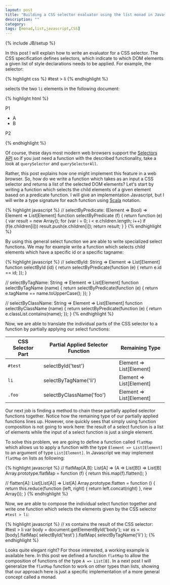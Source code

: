 ```yaml
---
layout: post
title: "Building a CSS selector evaluator using the list monad in Javascript"
description: ""
category: 
tags: [monad,list,javascript,CSS]
---
```

{% include JB/setup %}

In this post I will explain how to write an evaluator for a CSS selector. The CSS specification defines selectors, which indicate to which DOM elements a given list of style declarations needs to be applied. For example, the selector:

{% highlight css %}
    #test > li
{% endhighlight %}

selects the two `li` elements in the following document:

{% highlight html %}
<body id="body">
  <p>P1</p>
  <ul id="test">
    <li>A</li>
    <li>B</li>
   </ul>
   <p>P2</p>
</body>
{% endhighlight %}

Of course, these days most modern web browsers support the [Selectors API](http://www.w3.org/TR/selectors-api/) so if you just need a function with the described functionality, take a look at `querySelector` and `querySelectorAll`.

Rather, this post explains how one might implement this feature in a web browser. So, how do we write a function which takes as an input a CSS selector and returns a list of the selected DOM elements? Let's start by writing a function which selects the child elements of a given element based on a predicate function. I will give an implementation Javascript, but I will write a type signature for each function using [Scala](http://www.scala-lang.org/) notation. 

{% highlight javascript %}
// selectByPredicate: (Element => Bool) => Element => List[Element]
function selectByPredicate (f) {
  return function (e) {
    var result = new Array();
    for (var i = 0; i < e.children.length; i++)
      if (f(e.children[i])) result.push(e.children[i]);
    return result;
  }
}
{% endhighlight %}

By using this general select function we are able to write specialized select functions. We may for example write a function which selects child elements which have a specific id or a specific tagname:

{% highlight javascript %}
// selectById: String => Element => List[Element]
function selectById (id) {
  return selectByPredicate(function (e) { 
    return e.id == id; 
  });
}

// selectByTagName: String => Element => List[Element]
function selectByTagName (name) {
  return selectByPredicate(function (e) { 
    return e.tagName == name.toUpperCase(); 
  });
} 

// selectByClassName: String => Element => List[Element]
function selectByClassName (name) {
  return selectByPredicate(function (e) { 
    return e.classList.contains(name); 
  });
}
{% endhighlight %}

Now, we are able to translate the individual parts of the CSS selector to a function by partially applying our select functions:

CSS Selector Part | Partial Applied Selector Function | Remaining Type
--- | --- | ---
`#test` | selectById('test')       | Element => List[Element]
`li`    | selectByTagName('li')    | Element => List[Element]
`.foo`  | selectByClassName('foo') | Element => List[Element]

Our next job is finding a method to chain these partially applied selector functions together. Notice how the remaining type of our partially applied functions lines up. However, one quickly sees that simply using function composition is not going to work here: the result of a select function is a list of elements while the input of a select function is just a single element. 

To solve this problem, we are going to define a function called `flatMap` which allows us to apply a function with the type `Element => List[Element]` to an argument of type `List[Element]`. In Javascript we may implement `flatMap` on lists as following:

{% highlight javascript %}
// flatMap[A,B]: List[A] => (A => List[B]) => List[B]
Array.prototype.flatMap = function (f) {
  return this.map(f).flatten(); 
}

// flatten[A]: List[List[A]] => List[A]
Array.prototype.flatten = function () {
  return this.reduce(function (left, right) {
    return left.concat(right)
  }, new Array());
}
{% endhighlight %}

Now, we are able to compose the individual select function together and write one function which selects the elements given by the CSS selector `#test > li`:

{% highlight javascript %}
// xs contains the result of the CSS selector: #test > li
var body = document.getElementById('body');
var xs = [body].flatMap(
           selectById('test')
         ).flatMap(
           selectByTagName('li')
         );
{% endhighlight %}

Looks quite elegant right? For those interested, a working example is available here. In this post we defined a function `flatMap` to allow the composition of functions of the type `A => List[B]`. In a next post I will generalize the `flatMap` function to work on other types than lists, showing that our approach here is just a specific implementation of a more general concept called a monad.  